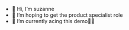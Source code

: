 - 👋 Hi, I’m suzanne
- 👀 I’m hoping to get the product specialist role
- 🌱 I’m currently acing this demo🤞🏽


<!---
sharazik/sharazik is a ✨ special ✨ repository because its `README.md` (this file) appears on your GitHub profile.
You can click the Preview link to take a look at your changes.
--->

